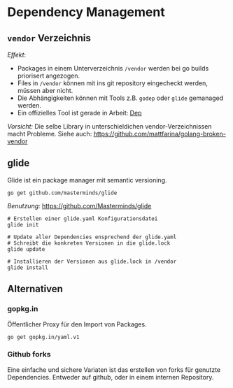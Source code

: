 
# Dependency Management

## `vendor` Verzeichnis
*Effekt*:
- Packages in einem Unterverzeichnis `/vendor` werden bei go builds priorisert angezogen.
- Files in `/vendor` können mit ins git repository eingecheckt werden, müssen aber nicht.
- Die Abhängigkeiten können mit Tools z.B. `godep` oder `glide` gemanaged werden.
- Ein offizielles Tool ist gerade in Arbeit: [Dep](https://github.com/golang/dep)

*Vorsicht:*
Die selbe Library in unterschieldichen vendor-Verzeichnissen macht Probleme.
Siehe auch: https://github.com/mattfarina/golang-broken-vendor

## glide
Glide ist ein package manager mit semantic versioning.

```shell
go get github.com/masterminds/glide
```

*Benutzung:*
https://github.com/Masterminds/glide

```shell
# Erstellen einer glide.yaml Konfigurationsdatei
glide init

# Update aller Dependencies ensprechend der glide.yaml
# Schreibt die konkreten Versionen in die glide.lock
glide update

# Installieren der Versionen aus glide.lock in /vendor
glide install
```

## Alternativen

### gopkg.in
Öffentlicher Proxy für den Import von Packages.

```shell
go get gopkg.in/yaml.v1
```

### Github forks
Eine einfache und sichere Variaten ist das erstellen von forks für genutzte Dependencies. Entweder auf github, oder in einem internen Repository.


